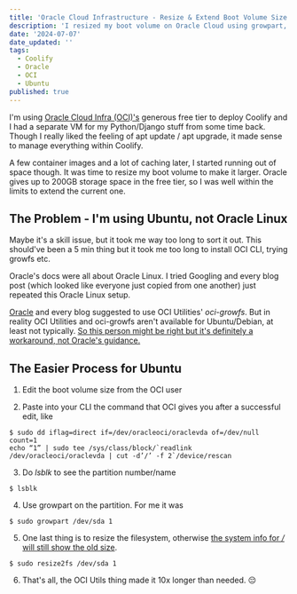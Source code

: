 ```yaml
---
title: 'Oracle Cloud Infrastructure - Resize & Extend Boot Volume Size'
description: 'I resized my boot volume on Oracle Cloud using growpart, not oci-growfs.'
date: '2024-07-07'
date_updated: ''
tags:
  - Coolify
  - Oracle
  - OCI
  - Ubuntu
published: true
---
```


I'm using [Oracle Cloud Infra (OCI)'s](https://www.oracle.com/sg/cloud/free/#free-cloud-trial) generous free tier to deploy Coolify and I had a separate VM for my Python/Django stuff from some time back. Though I really liked the feeling of apt update / apt upgrade, it made sense to manage everything within Coolify.

A few container images and a lot of caching later, I started running out of space though. It was time to resize my boot volume to make it larger. Oracle gives up to 200GB storage space in the free tier, so I was well within the limits to extend the current one.

## The Problem - I'm using Ubuntu, not Oracle Linux

Maybe it's a skill issue, but it took me way too long to sort it out. This should've been a 5 min thing but it took me too long to install OCI CLI, trying growfs etc.

Oracle's docs were all about Oracle Linux. I tried Googling and every blog post (which looked like everyone just copied from one another) just repeated this Oracle Linux setup.

[Oracle](https://docs.oracle.com/en-us/iaas/Content/Block/Tasks/extendingbootpartition.htm) and every blog suggested to use OCI Utilities' _oci-growfs_. But in reality OCI Utilities and oci-growfs aren't available for Ubuntu/Debian, at least not typically. [So this person might be right but it's definitely a workaround, not Oracle's guidance.](https://www.reddit.com/r/oraclecloud/comments/121m1jp/50gb_ampere_ubuntu_instance_can_i_expand_the/)

## The Easier Process for Ubuntu

1. Edit the boot volume size from the OCI user

2. Paste into your CLI the command that OCI gives you after a successful edit, like

```
$ sudo dd iflag=direct if=/dev/oracleoci/oraclevda of=/dev/null count=1
echo “1” | sudo tee /sys/class/block/`readlink /dev/oracleoci/oraclevda | cut -d’/’ -f 2`/device/rescan
```

3. Do _lsblk_ to see the partition number/name

```
$ lsblk
```

4. Use growpart on the partition. For me it was

```
$ sudo growpart /dev/sda 1
```

5. One last thing is to resize the filesystem, otherwise [the system info for _/_ will still show the old size](https://serverfault.com/questions/701296/ive-just-increased-the-disks-size-but-the-old-size-is-still-display-what-coul).

```
$ sudo resize2fs /dev/sda 1
```

6. That's all, the OCI Utils thing made it 10x longer than needed. 😔
